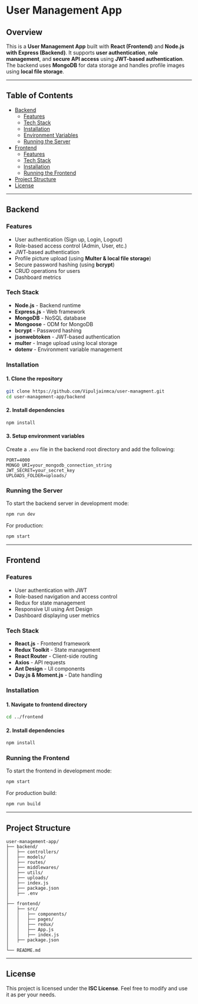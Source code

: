# User Management App

## Overview

This is a **User Management App** built with **React (Frontend)** and **Node.js with Express (Backend)**. It supports **user authentication**, **role management**, and **secure API access** using **JWT-based authentication**. The backend uses **MongoDB** for data storage and handles profile images using **local file storage**.

---

## Table of Contents

- [Backend](#backend)
  - [Features](#features)
  - [Tech Stack](#tech-stack)
  - [Installation](#installation)
  - [Environment Variables](#environment-variables)
  - [Running the Server](#running-the-server)
- [Frontend](#frontend)
  - [Features](#features-1)
  - [Tech Stack](#tech-stack-1)
  - [Installation](#installation-1)
  - [Running the Frontend](#running-the-frontend)
- [Project Structure](#project-structure)
- [License](#license)

---

## Backend

### Features

- User authentication (Sign up, Login, Logout)
- Role-based access control (Admin, User, etc.)
- JWT-based authentication
- Profile picture upload (using **Multer & local file storage**)
- Secure password hashing (using **bcrypt**)
- CRUD operations for users
- Dashboard metrics

### Tech Stack

- **Node.js** - Backend runtime
- **Express.js** - Web framework
- **MongoDB** - NoSQL database
- **Mongoose** - ODM for MongoDB
- **bcrypt** - Password hashing
- **jsonwebtoken** - JWT-based authentication
- **multer** - Image upload using local storage
- **dotenv** - Environment variable management

### Installation

#### 1. Clone the repository

```sh
git clone https://github.com/Vipuljainmca/user-managment.git
cd user-management-app/backend
```

#### 2. Install dependencies

```sh
npm install
```

#### 3. Setup environment variables

Create a `.env` file in the backend root directory and add the following:

```env
PORT=4000
MONGO_URI=your_mongodb_connection_string
JWT_SECRET=your_secret_key
UPLOADS_FOLDER=uploads/
```

### Running the Server

To start the backend server in development mode:

```sh
npm run dev
```

For production:

```sh
npm start
```

---

## Frontend

### Features

- User authentication with JWT
- Role-based navigation and access control
- Redux for state management
- Responsive UI using Ant Design
- Dashboard displaying user metrics

### Tech Stack

- **React.js** - Frontend framework
- **Redux Toolkit** - State management
- **React Router** - Client-side routing
- **Axios** - API requests
- **Ant Design** - UI components
- **Day.js & Moment.js** - Date handling

### Installation

#### 1. Navigate to frontend directory

```sh
cd ../frontend
```

#### 2. Install dependencies

```sh
npm install
```

### Running the Frontend

To start the frontend in development mode:

```sh
npm start
```

For production build:

```sh
npm run build
```

---

## Project Structure

```
user-management-app/
├── backend/
│   ├── controllers/
│   ├── models/
│   ├── routes/
│   ├── middlewares/
│   ├── utils/
│   ├── uploads/
│   ├── index.js
│   ├── package.json
│   ├── .env
│
├── frontend/
│   ├── src/
│   │   ├── components/
│   │   ├── pages/
│   │   ├── redux/
│   │   ├── App.js
│   │   ├── index.js
│   ├── package.json
│
└── README.md
```

---

## License

This project is licensed under the **ISC License**. Feel free to modify and use it as per your needs.

